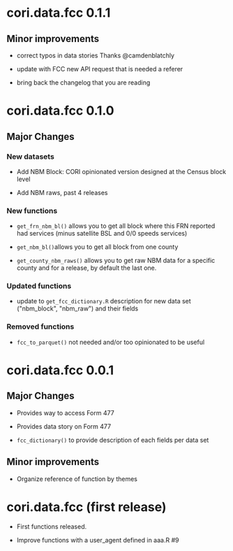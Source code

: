 # cori.data.fcc 0.1.1

## Minor improvements 

* correct typos in data stories Thanks @camdenblatchly

* update with FCC new API request that is needed a referer 

* bring back the changelog that you are reading


# cori.data.fcc 0.1.0

## Major Changes

### New datasets

*  Add NBM Block: CORI opinionated version designed at the Census block level

*  Add NBM raws, past 4 releases

### New functions

* `get_frn_nbm_bl()` allows you to get all block where this FRN reported had services (minus satellite BSL and 0/0 speeds services)

* `get_nbm_bl()`allows you to get all block from one county

* `get_county_nbm_raws()` allows you to get raw NBM data for a specific county and for a release, by default the last one. 

### Updated functions

* update to `get_fcc_dictionary.R` description for new data set ("nbm_block", "nbm_raw") and their fields

### Removed functions

* `fcc_to_parquet()` not needed and/or too opinionated to be useful

# cori.data.fcc 0.0.1

## Major Changes

* Provides way to access Form 477  

* Provides data story on Form 477

* `fcc_dictionary()` to provide description of each fields per data set

## Minor improvements 

* Organize reference of function by themes 


# cori.data.fcc (first release)

* First functions released.

* Improve functions with a user_agent defined in aaa.R #9